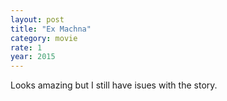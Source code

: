 ```yaml
---
layout: post
title: "Ex Machna"
category: movie
rate: 1
year: 2015
---
```


Looks amazing but I still have isues with the story.